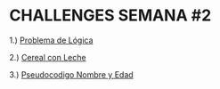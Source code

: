 # CHALLENGES SEMANA #2

1.) [Problema de Lógica](https://github.com/mikerazor5786/Challenges_Core-Code_Miguel-Tellez/blob/5ae8485c413724d9446f2aa93f9e8cf7683ced65/contenido/semana_2/problema%20de%20logica/readme.md)

2.) [Cereal con Leche](https://github.com/mikerazor5786/Challenges_Core-Code_Miguel-Tellez/blob/5ae8485c413724d9446f2aa93f9e8cf7683ced65/contenido/semana_2/algoritmo%20y%20df%20cereal/readme.md)

3.) [Pseudocodigo Nombre y Edad](https://github.com/mikerazor5786/Challenges_Core-Code_Miguel-Tellez/blob/f2742be5b97e793de51e2228c22d0c1232e4a17c/contenido/semana_2/edad%20y%20nombre/readme.md)

